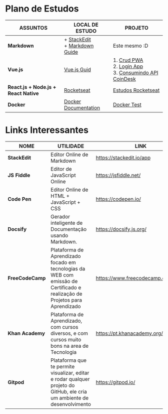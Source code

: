 
 # Plano de Estudos
 ASSUNTOS | LOCAL DE ESTUDO | PROJETO
--------- |  ------------   | -------
 **Markdown** | + [StackEdit](https://stackedit.io/app#)<br> + [Markdown Guide](https://www.markdownguide.org/cheat-sheet/) | Este mesmo :D
 **Vue.js**	  | [Vue.js Guid](https://br.vuejs.org/)     | 1. [Crud PWA](https://github.com/diegofranca92/crud-pwa) <br/> 2. [Login App](https://github.com/diegofranca92/login-app) <br/>3. [Consumindo API CoinDesk](https://github.com/diegofranca92/consumindo-api-coindesk)
 **React.js + Node.js + React Native** | [Rocketseat](https://rocketseat.com.br/) | [Estudos Rocketseat](https://github.com/diegofranca92/estudos-rocketseat)
 **Docker** | [Docker Documentation](https://docs.docker.com/) | [Docker Test](https://github.com/diegofranca92/docker-test)
  
 # Links Interessantes

 NOME     | UTILIDADE       | LINK
--------- |  ------------   | -------
**StackEdit** | Editor Online de Markdown|https://stackedit.io/app
**JS Fiddle** | Editor de JavaScript Online |https://jsfiddle.net/
**Code Pen**  | Editor Online de HTML + JavaScript + CSS | https://codepen.io/
**Docsify**   | Gerador inteligente de Documentação usando Markdown. | https://docsify.js.org/
**FreeCodeCamp** | Plataforma de Aprendizado focado em tecnologias da WEB com emissão de Certificado e realização de Projetos para Aprendizado | https://www.freecodecamp.org/learn/
**Khan Academy** |Plataforma de Aprendizado, com cursos diversos, e com cursos muito bons na area de Tecnologia| https://pt.khanacademy.org/
**Gitpod** | Plataforma que te permite visualizar, editar e rodar qualquer projeto do GitHub, ele cria um ambiente de desenvolvimento | https://gitpod.io/